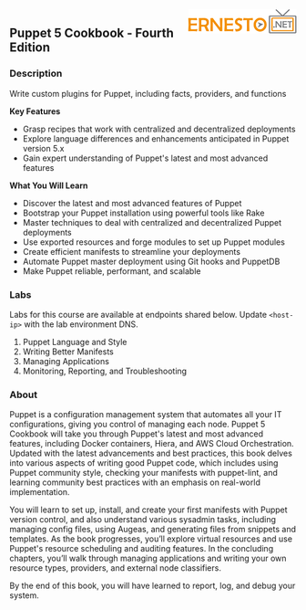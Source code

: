 <img align="right" src="./logo.png">

<h2><span style="color:red;"></span>Puppet 5 Cookbook - Fourth Edition</h2>

### Description

Write custom plugins for Puppet, including facts, providers, and functions

**Key Features**

- Grasp recipes that work with centralized and decentralized deployments
- Explore language differences and enhancements anticipated in Puppet version 5.x
- Gain expert understanding of Puppet's latest and most advanced features


**What You Will Learn**

- Discover the latest and most advanced features of Puppet
- Bootstrap your Puppet installation using powerful tools like Rake
- Master techniques to deal with centralized and decentralized Puppet deployments
- Use exported resources and forge modules to set up Puppet modules
- Create efficient manifests to streamline your deployments
- Automate Puppet master deployment using Git hooks and PuppetDB
- Make Puppet reliable, performant, and scalable

### Labs

Labs for this course are available at endpoints shared below. Update `<host-ip>` with the lab environment DNS.

1. Puppet Language and Style
2. Writing Better Manifests
3. Managing Applications
4. Monitoring, Reporting, and Troubleshooting


### About

Puppet is a configuration management system that automates all your IT configurations, giving you control of managing each node. Puppet 5 Cookbook will take you through Puppet's latest and most advanced features, including Docker containers, Hiera, and AWS Cloud Orchestration. Updated with the latest advancements and best practices, this book delves into various aspects of writing good Puppet code, which includes using Puppet community style, checking your manifests with puppet-lint, and learning community best practices with an emphasis on real-world implementation.

You will learn to set up, install, and create your first manifests with Puppet version control, and also understand various sysadmin tasks, including managing config files, using Augeas, and generating files from snippets and templates. As the book progresses, you’ll explore virtual resources and use Puppet's resource scheduling and auditing features. In the concluding chapters, you’ll walk through managing applications and writing your own resource types, providers, and external node classifiers.

By the end of this book, you will have learned to report, log, and debug your system.